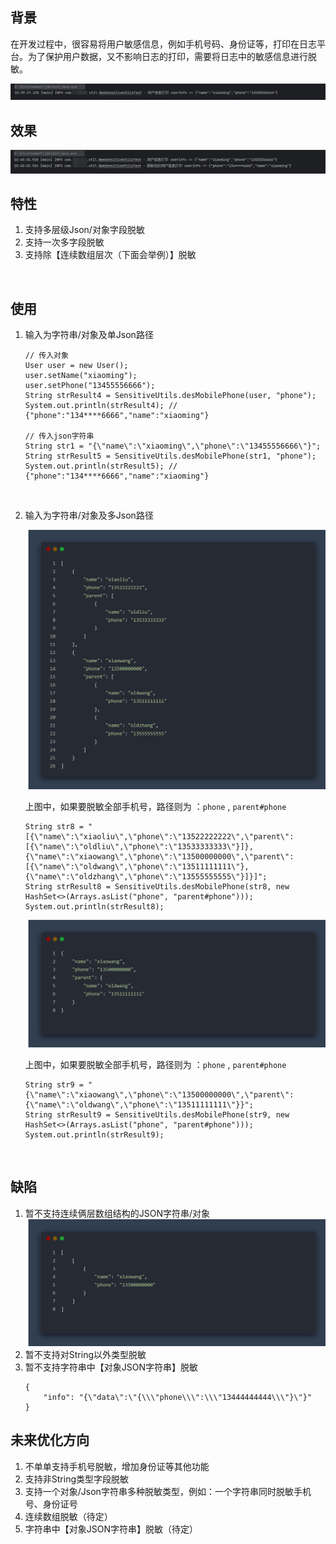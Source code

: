 ## 背景

在开发过程中，很容易将用户敏感信息，例如手机号码、身份证等，打印在日志平台。为了保护用户数据，又不影响日志的打印，需要将日志中的敏感信息进行脱敏。

![截图](img/79ce2fc02bb612c2868e8ef4e5caeec8.png)
## 效果

![截图](img/089f7d7f01aa6e33fb551371b4b372bd.png)


## 特性

1. 支持多层级Json/对象字段脱敏
2. 支持一次多字段脱敏
3. 支持除【连续数组层次（下面会举例）】脱敏

<br/>

## 使用

1. 输入为字符串/对象及单Json路径
   ```
   // 传入对象
   User user = new User();
   user.setName("xiaoming");
   user.setPhone("13455556666");
   String strResult4 = SensitiveUtils.desMobilePhone(user, "phone");
   System.out.println(strResult4); // {"phone":"134****6666","name":"xiaoming"}
   
   // 传入json字符串
   String str1 = "{\"name\":\"xiaoming\",\"phone\":\"13455556666\"}";
   String strResult5 = SensitiveUtils.desMobilePhone(str1, "phone");
   System.out.println(strResult5); // {"phone":"134****6666","name":"xiaoming"}
   ```

   <br/>
2. 输入为字符串/对象及多Json路径

   <img src="img/38650251187cb4a034a9048939428eda.png" alt="code-snapshot-1729563655944.png" style="zoom:50%;" /> 

   上图中，如果要脱敏全部手机号，路径则为 ：`phone` , `parent#phone`
   ```
   String str8 = "[{\"name\":\"xiaoliu\",\"phone\":\"13522222222\",\"parent\":[{\"name\":\"oldliu\",\"phone\":\"13533333333\"}]},{\"name\":\"xiaowang\",\"phone\":\"13500000000\",\"parent\":[{\"name\":\"oldwang\",\"phone\":\"13511111111\"},{\"name\":\"oldzhang\",\"phone\":\"13555555555\"}]}]";
   String strResult8 = SensitiveUtils.desMobilePhone(str8, new HashSet<>(Arrays.asList("phone", "parent#phone")));
   System.out.println(strResult8);
   ```

   <img src="img/fe258599eb555f64f4e6f47aeef9c9f8.png" alt="code-snapshot-1729563473920.png" style="zoom:50%;" /> 

   上图中，如果要脱敏全部手机号，路径则为 ：`phone` , `parent#phone`
   ```
   String str9 = "{\"name\":\"xiaowang\",\"phone\":\"13500000000\",\"parent\":{\"name\":\"oldwang\",\"phone\":\"13511111111\"}}";
   String strResult9 = SensitiveUtils.desMobilePhone(str9, new HashSet<>(Arrays.asList("phone", "parent#phone")));
   System.out.println(strResult9);
   ```

<br/>

## 缺陷

1. 暂不支持连续俩层数组结构的JSON字符串/对象
   ![6ab0e3fea95ea83523dab99df46275b7.png](img/6ab0e3fea95ea83523dab99df46275b7.png) 
2. 暂不支持对String以外类型脱敏
3. 暂不支持字符串中【对象JSON字符串】脱敏
   ```
   {
       "info": "{\"data\":\"{\\\"phone\\\":\\\"13444444444\\\"}\"}"
   }
   ```

## 未来优化方向

1. 不单单支持手机号脱敏，增加身份证等其他功能
2. 支持非String类型字段脱敏
3. 支持一个对象/Json字符串多种脱敏类型，例如：一个字符串同时脱敏手机号、身份证号
4. 连续数组脱敏（待定）
5. 字符串中【对象JSON字符串】脱敏（待定）
